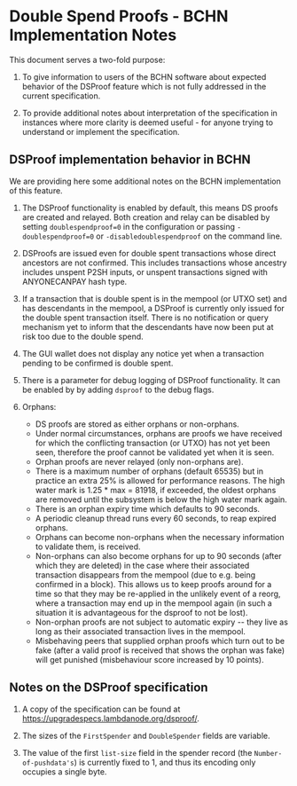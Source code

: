 Double Spend Proofs - BCHN Implementation Notes
===============================================

This document serves a two-fold purpose:

1. To give information to users of the BCHN software about expected behavior
   of the DSProof feature which is not fully addressed in the current
   specification.

2. To provide additional notes about interpretation of the
   specification in instances where more clarity is deemed useful -
   for anyone trying to understand or implement the specification.

DSProof implementation behavior in BCHN
---------------------------------------

We are providing here
some additional notes on the BCHN implementation of this feature.

1. The DSProof functionality is enabled by default, this means
   DS proofs are created and relayed. Both creation and relay  can
   be disabled by setting `doublespendproof=0` in the configuration
   or passing `-doublespendproof=0` or `-disabledoublespendproof`
   on the command line.

2. DSProofs are issued even for double spent transactions whose
   direct ancestors are not confirmed.
   This includes transactions whose ancestry includes unspent
   P2SH inputs, or unspent transactions signed with ANYONECANPAY
   hash type.

3. If a transaction that is double spent is in the mempool (or UTXO set)
   and has descendants in the mempool, a DSProof is currently only
   issued for the double spent transaction itself.
   There is no notification or query mechanism yet to inform that the
   descendants have now been put at risk too due to the double spend.

4. The GUI wallet does not display any notice yet when a transaction
   pending to be confirmed is double spent.

5. There is a parameter for debug logging of DSProof functionality.
   It can be enabled by by adding `dsproof` to the debug flags.

6. Orphans:
   - DS proofs are stored as either orphans or non-orphans.
   - Under normal circumstances, orphans are proofs we have received for
     which the conflicting transaction (or UTXO) has not yet been seen,
     therefore the proof cannot be validated yet when it is seen.
   - Orphan proofs are never relayed (only non-orphans are).
   - There is a maximum number of orphans (default 65535) but in
     practice an extra 25% is allowed for performance reasons.
     The high water mark is 1.25 * max = 81918, if exceeded, the oldest
     orphans are removed until the subsystem is below the high water
     mark again.
   - There is an orphan expiry time which defaults to 90 seconds.
   - A periodic cleanup thread runs every 60 seconds, to reap expired
     orphans.
   - Orphans can become non-orphans when the necessary information to
     validate them, is received.
   - Non-orphans can also become orphans for up to 90 seconds (after which
     they are deleted) in the case where their associated transaction
     disappears from the mempool (due to e.g. being confirmed in a block).
     This allows us to keep proofs around for a time so that they may be
     re-applied in the unlikely event of a reorg, where a transaction may
     end up in the mempool again (in such a situation it is advantageous
     for the dsproof to not be lost).
   - Non-orphan proofs are not subject to automatic expiry -- they live
     as long as their associated transaction lives in the mempool.
   - Misbehaving peers that supplied orphan proofs which turn out to be fake
     (after a valid proof is received that shows the orphan was fake)
     will get punished (misbehaviour score increased by 10 points).

Notes on the DSProof specification
----------------------------------

1. A copy of the specification can be found at
   <https://upgradespecs.lambdanode.org/dsproof/>.

2. The sizes of the `FirstSpender` and `DoubleSpender` fields are variable.

3. The value of the  first `list-size` field in the spender record
   (the `Number-of-pushdata's`) is currently fixed to 1, and thus its
   encoding only occupies a single byte.
